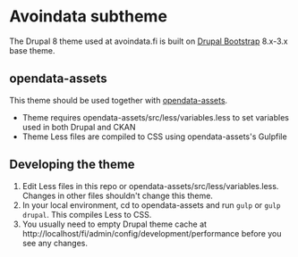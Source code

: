 <!-- @file Instructions for subtheming using the Less Starterkit. -->
<!-- @defgroup sub_theming_less -->
<!-- @ingroup sub_theming -->
# Avoindata subtheme

The Drupal 8 theme used at avoindata.fi is built on [Drupal Bootstrap](https://www.drupal.org/project/bootstrap) 8.x-3.x base theme.

## opendata-assets

This theme should be used together with [opendata-assets](https://github.com/vrk-kpa/opendata/tree/master/opendata-assets).

* Theme requires opendata-assets/src/less/variables.less to set variables used in both Drupal and CKAN
* Theme Less files are compiled to CSS using opendata-assets's Gulpfile

## Developing the theme

1. Edit Less files in this repo or opendata-assets/src/less/variables.less. Changes in other files shouldn't change this theme.
2. In your local environment, cd to opendata-assets and run `gulp` or `gulp drupal`. This compiles Less to CSS.
3. You usually need to empty Drupal theme cache at http://localhost/fi/admin/config/development/performance before you see any changes.
